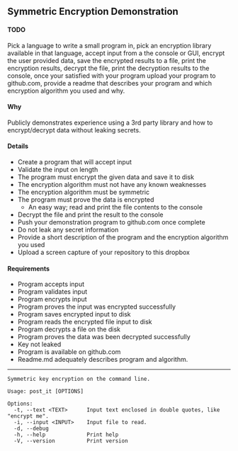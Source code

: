 ## Symmetric Encryption Demonstration 
#### TODO

Pick a language to write a small program in, pick an encryption library available in that language, accept input from a the console or GUI, encrypt the user provided data, save the encrypted results to a file, print the encryption results, decrypt the file, print the decryption results to the console, once your satisfied with your program upload your program to github.com, provide a readme that describes your program and which encryption algorithm you used and why.

#### Why
Publicly demonstrates experience using a 3rd party library and how to encrypt/decrypt data without leaking secrets. 

#### Details
- Create a program that will accept input
- Validate the input on length
- The program must encrypt the given data and save it to disk
- The encryption algorithm must not have any known weaknesses
- The encryption algorithm must be symmetric
- The program must prove the data is encrypted
    - An easy way; read and print the file contents to the console
- Decrypt the file and print the result to the console
- Push your demonstration program to github.com once complete
- Do not leak any secret information
- Provide a short description of the program and the encryption algorithm you used
- Upload a screen capture of your repository to this dropbox

#### Requirements
- Program accepts input
- Program validates input
- Program encrypts input
- Program proves the input was encrypted successfully
- Program saves encrypted input to disk
- Program reads the encrypted file input to disk
- Program decrypts a file on the disk
- Program proves the data was been decrypted successfully
- Key not leaked
- Program is available on github.com
- Readme.md adequately describes program and algorithm.

___

```shell
Symmetric key encryption on the command line.

Usage: post_it [OPTIONS]

Options:
  -t, --text <TEXT>      Input text enclosed in double quotes, like "encrypt me".
  -i, --input <INPUT>    Input file to read.
  -d, --debug            
  -h, --help             Print help
  -V, --version          Print version
```
